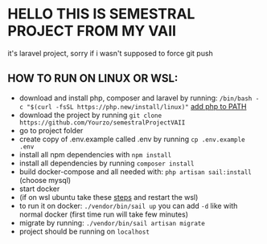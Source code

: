 <h1> HELLO THIS IS SEMESTRAL PROJECT FROM MY VAII</h1>

it's laravel project, sorry if i wasn't supposed to force git push
<h2>HOW TO RUN ON LINUX OR WSL:</h2>

* download and install php, composer and laravel by running: `/bin/bash -c "$(curl -fsSL https://php.new/install/linux)"` [add php to PATH](https://unix.stackexchange.com/questions/3809/how-can-i-make-a-program-executable-from-everywhere)
* download the project by running `git clone https://github.com/Yourzo/semestralProjectVAII`
* go to project folder
* create copy of .env.example called .env by running `cp .env.example .env`
* install all npm dependencies with `npm install`
* install all dependencies by running `composer install`
* build docker-compose and all needed with: `php artisan sail:install` (choose mysql)
* start docker
* (if on wsl ubuntu take these [steps](https://learn.microsoft.com/en-us/windows/wsl/tutorials/wsl-containers) and restart the wsl)
* to run it on docker: `./vendor/bin/sail up` you can add `-d` like with normal docker (first time run will take few minutes)
* migrate by running: `./vendor/bin/sail artisan migrate`
* project should be running on `localhost`
